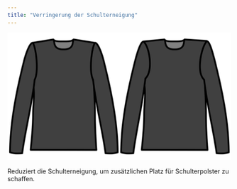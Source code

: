 ```yaml
---
title: "Verringerung der Schulterneigung"
---
```


![Verringerung der Schulterneigung](./shoulderslopereduction.svg)

Reduziert die Schulterneigung, um zusätzlichen Platz für Schulterpolster zu schaffen.




